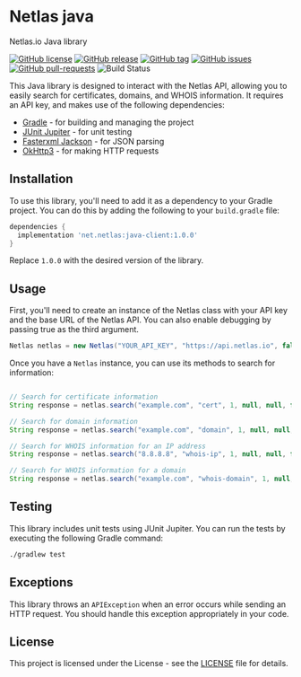 # Netlas java
Netlas.io Java library

[![GitHub license](https://img.shields.io/github/license/michael2to3/netlas-java)](https://github.com/michael2to3/netlas-java/blob/master/LICENSE)
[![GitHub release](https://img.shields.io/github/release/michael2to3/netlas-java.svg)](https://GitHub.com/michael2to3/netlas-java/releases/)
[![GitHub tag](https://img.shields.io/github/tag/michael2to3/netlas-java.svg)](https://GitHub.com/michael2to3/netlas-java/tags/)
[![GitHub issues](https://img.shields.io/github/issues/michael2to3/netlas-java.svg)](https://GitHub.com/michael2to3/netlas-java/issues/)
[![GitHub pull-requests](https://img.shields.io/github/issues-pr/michael2to3/netlas-java.svg)](https://GitHub.com/michael2to3/netlas-java/pull/)
![Build Status](https://img.shields.io/github/actions/workflow/status/michael2to3/netlas-java/build.yml?branch=main)

This Java library is designed to interact with the Netlas API, allowing you to easily search for certificates, domains, and WHOIS information. It requires an API key, and makes use of the following dependencies:

- [Gradle](https://gradle.org/) - for building and managing the project
- [JUnit Jupiter](https://junit.org/) - for unit testing
- [Fasterxml Jackson](https://fasterxml.github.io/jackson-databind/) - for JSON parsing
- [OkHttp3](https://square.github.io/okhttp/) - for making HTTP requests

## Installation

To use this library, you'll need to add it as a dependency to your Gradle project. You can do this by adding the following to your `build.gradle` file:

```groovy
dependencies {
  implementation 'net.netlas:java-client:1.0.0'
}
```

Replace `1.0.0` with the desired version of the library.
## Usage

First, you'll need to create an instance of the Netlas class with your API key and the base URL of the Netlas API. You can also enable debugging by passing true as the third argument.

```java
Netlas netlas = new Netlas("YOUR_API_KEY", "https://api.netlas.io", false);
```
Once you have a `Netlas` instance, you can use its methods to search for information:

```java

// Search for certificate information
String response = netlas.search("example.com", "cert", 1, null, null, false);

// Search for domain information
String response = netlas.search("example.com", "domain", 1, null, null, false);

// Search for WHOIS information for an IP address
String response = netlas.search("8.8.8.8", "whois-ip", 1, null, null, false);

// Search for WHOIS information for a domain
String response = netlas.search("example.com", "whois-domain", 1, null, null, false);
```

## Testing

This library includes unit tests using JUnit Jupiter. You can run the tests by executing the following Gradle command:

```bash
./gradlew test
```

## Exceptions

This library throws an `APIException` when an error occurs while sending an HTTP request. You should handle this exception appropriately in your code.

## License

This project is licensed under the License - see the [LICENSE](https://github.com/michael2to3/netlas-java) file for details.
